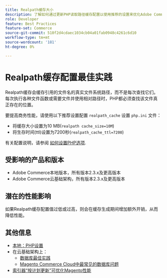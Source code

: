 ```yaml
---
title: Realpath缓存大小
description: 了解如何通过更新PHP读取路径缓存配置以使用推荐的设置来优化Adobe Commerce性能。
role: Developer
feature: Best Practices
feature-set: Commerce
source-git-commit: 510f2d4cdaec1034cb04a01fab0948c4261c6d10
workflow-type: tm+mt
source-wordcount: '181'
ht-degree: 0%

---
```



# Realpath缓存配置最佳实践

Realpath缓存会缓存引用的文件名的真实文件系统路径，而不是每次查找它们。 每次执行各种文件函数或需要文件并使用相对路径时，PHP都必须查找该文件真正存在的位置。

要提高商务性能，请使用以下推荐设置配置 `realpath_cache` 设置 `php.ini` 文件：

- 将缓存大小设置为10 MB(`realpath cache_size=10M`)
- 将生存时间(ttl)设置为7200秒(`realpath_cache_ttl=7200`)

有关配置说明，请参阅 [如何设置PHP选项](../../../installation/prerequisites/php-settings.md#how-to-set-php-options).

## 受影响的产品和版本

- Adobe Commerce本地版本，所有版本2.3.x及更高版本
- Adobe Commerce云基础架构，所有版本2.3.x及更高版本

## 潜在的性能影响

如果Realpath缓存配置值过低或过高，则会在缓存生成期间增加额外开销，从而降低性能。

## 其他信息

- [本地：PHP设置](../../../performance/software.md#php-settings)
- 在云基础架构上：
   - [数据库最佳实践](database-on-cloud.md)
   - [Magento Commerce Cloud中最常见的数据库问题](../maintenance/resolve-database-performance-issues.md)
- [索引器“按计划更新”可优化Magento性能](../maintenance/indexer-configuration.md)

